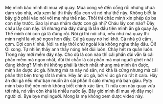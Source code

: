 Mẹ mình bảo mình đi mua vịt quay. Mua xong về đến cổng rồi nhưng chưa dám vào nhà, vừa xem lại thì thấy đầu con vịt nó như thế này. Không biết là bây giờ phải vào nói với mẹ như thế nào. Thôi thì chắc mình xin phép úp ba con này trước. Sao lại mua nhầm được con gà nhỉ? Cháu lấy con nào? Đây cháu lấy con này. Ui nhưng mà đây đúng là lần đầu tiên mình ăn gà quay ấy. Thế mình chỉ con gà là đúng rồi. Nói gì thì nói chứ, nếu như mà quay thì mình nghĩ là vịt sẽ ngon hơn đấy. Cứ gà quay nó hơi khô. Cả nhà cứ cắm cơm. Đợi con tí nhá. Nói ra này thôi chứ ngoài kia không nghe thấy đâu. Ối! Ối xong. Tự nhiên thấy anh thấy nóng hết đùi luôn. Chảy hết ra quần luôn. Trong này mới mềm đây này. Cho dù là con nào thì cái phần đùi vẫn là cái phần mềm mà ngon nhất, đùi thì chắc là cái phần mà mọi người ghét nhất đúng không? Mình thì không phải là thích nhất nhưng mà mình ăn được, mình ăn được ức gà. Nhưng mà ra này nó săn, nó khá là cứng nhưng mà cái phần thịt bên trong rất là mềm. Hãy ăn ức gà, bởi vì ức gà nó rất ít calo. Hãy ăn đùi gà nếu như bạn muốn ăn cái phần ít calo nhưng mà bạn giàu. Pyty mình bảo thế nên mình không biết chính xác lắm. Tí nữa con này quay vừa tới nhá, nó vẫn còn khá là nhiều nước ấy. Bây giờ mình đi mua vịt đây mọi người ơi. Bye bye mọi người. Mong là mẹ không xem được video này.